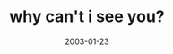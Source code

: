---
layout: base.njk
title : 'why can&#39;t i see you?' 
view_title : 'why can&#39;t i see you?' 
year : '2003' 
date : '2003-01-23' 
img_file : '/drawing/whycantiseeyou.png' 
html_file : 'whycantiseeyou' 
next_html : 'todayisbetterthanyesterday.html' 
year_order : '17' 
permalink : "title/{{html_file}}.html"
---